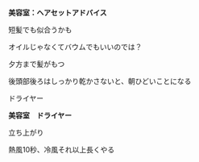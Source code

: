 **美容室：ヘアセットアドバイス**

短髪でも似合うかも

オイルじゃなくてバウムでもいいのでは？

夕方まで髪がもつ

後頭部後ろはしっかり乾かさないと、朝ひどいことになる

ドライヤー

**美容室　ドライヤー**

立ち上がり

熱風10秒、冷風それ以上長くやる
